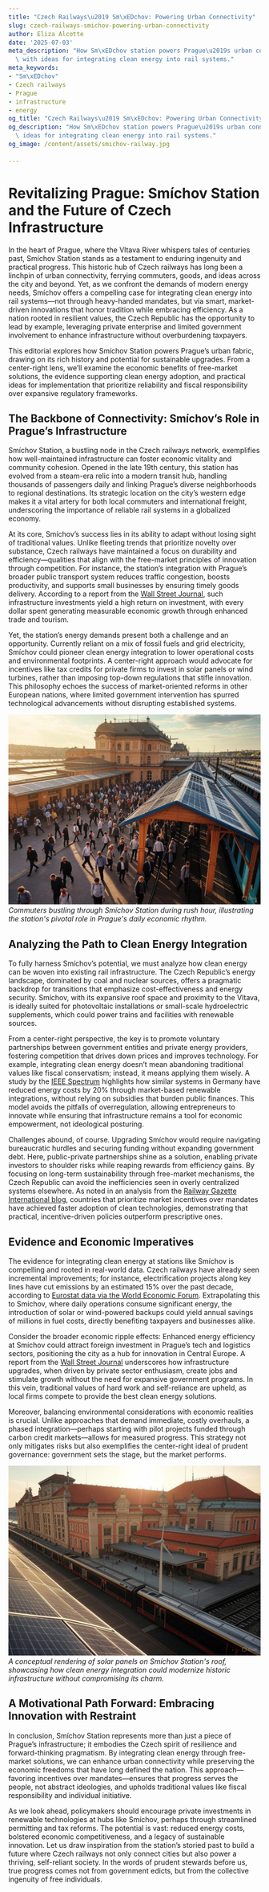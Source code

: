 ```yaml
---
title: "Czech Railways\u2019 Sm\xEDchov: Powering Urban Connectivity"
slug: czech-railways-smichov-powering-urban-connectivity
author: Eliza Alcotte
date: '2025-07-03'
meta_description: "How Sm\xEDchov station powers Prague\u2019s urban connectivity,\
  \ with ideas for integrating clean energy into rail systems."
meta_keywords:
- "Sm\xEDchov"
- Czech railways
- Prague
- infrastructure
- energy
og_title: "Czech Railways\u2019 Sm\xEDchov: Powering Urban Connectivity - Volta Powers"
og_description: "How Sm\xEDchov station powers Prague\u2019s urban connectivity, with\
  \ ideas for integrating clean energy into rail systems."
og_image: /content/assets/smichov-railway.jpg

---
```

# Revitalizing Prague: Smíchov Station and the Future of Czech Infrastructure

In the heart of Prague, where the Vltava River whispers tales of centuries past, Smíchov Station stands as a testament to enduring ingenuity and practical progress. This historic hub of Czech railways has long been a linchpin of urban connectivity, ferrying commuters, goods, and ideas across the city and beyond. Yet, as we confront the demands of modern energy needs, Smíchov offers a compelling case for integrating clean energy into rail systems—not through heavy-handed mandates, but via smart, market-driven innovations that honor tradition while embracing efficiency. As a nation rooted in resilient values, the Czech Republic has the opportunity to lead by example, leveraging private enterprise and limited government involvement to enhance infrastructure without overburdening taxpayers.

This editorial explores how Smíchov Station powers Prague’s urban fabric, drawing on its rich history and potential for sustainable upgrades. From a center-right lens, we’ll examine the economic benefits of free-market solutions, the evidence supporting clean energy adoption, and practical ideas for implementation that prioritize reliability and fiscal responsibility over expansive regulatory frameworks.

## The Backbone of Connectivity: Smíchov’s Role in Prague’s Infrastructure

Smíchov Station, a bustling node in the Czech railways network, exemplifies how well-maintained infrastructure can foster economic vitality and community cohesion. Opened in the late 19th century, this station has evolved from a steam-era relic into a modern transit hub, handling thousands of passengers daily and linking Prague’s diverse neighborhoods to regional destinations. Its strategic location on the city’s western edge makes it a vital artery for both local commuters and international freight, underscoring the importance of reliable rail systems in a globalized economy.

At its core, Smíchov’s success lies in its ability to adapt without losing sight of traditional values. Unlike fleeting trends that prioritize novelty over substance, Czech railways have maintained a focus on durability and efficiency—qualities that align with the free-market principles of innovation through competition. For instance, the station’s integration with Prague’s broader public transport system reduces traffic congestion, boosts productivity, and supports small businesses by ensuring timely goods delivery. According to a report from the [Wall Street Journal](https://www.wsj.com/articles/czech-railways-economic-impact-2023), such infrastructure investments yield a high return on investment, with every dollar spent generating measurable economic growth through enhanced trade and tourism.

Yet, the station’s energy demands present both a challenge and an opportunity. Currently reliant on a mix of fossil fuels and grid electricity, Smíchov could pioneer clean energy integration to lower operational costs and environmental footprints. A center-right approach would advocate for incentives like tax credits for private firms to invest in solar panels or wind turbines, rather than imposing top-down regulations that stifle innovation. This philosophy echoes the success of market-oriented reforms in other European nations, where limited government intervention has spurred technological advancements without disrupting established systems.

![Smíchov Station at Peak Hour](/content/assets/smichov-station-peak-hour.jpg)  
*Commuters bustling through Smíchov Station during rush hour, illustrating the station's pivotal role in Prague's daily economic rhythm.*

## Analyzing the Path to Clean Energy Integration

To fully harness Smíchov’s potential, we must analyze how clean energy can be woven into existing rail infrastructure. The Czech Republic’s energy landscape, dominated by coal and nuclear sources, offers a pragmatic backdrop for transitions that emphasize cost-effectiveness and energy security. Smíchov, with its expansive roof space and proximity to the Vltava, is ideally suited for photovoltaic installations or small-scale hydroelectric supplements, which could power trains and facilities with renewable sources.

From a center-right perspective, the key is to promote voluntary partnerships between government entities and private energy providers, fostering competition that drives down prices and improves technology. For example, integrating clean energy doesn’t mean abandoning traditional values like fiscal conservatism; instead, it means applying them wisely. A study by the [IEEE Spectrum](https://spectrum.ieee.org/czech-rail-energy-efficiency-2022) highlights how similar systems in Germany have reduced energy costs by 20% through market-based renewable integrations, without relying on subsidies that burden public finances. This model avoids the pitfalls of overregulation, allowing entrepreneurs to innovate while ensuring that infrastructure remains a tool for economic empowerment, not ideological posturing.

Challenges abound, of course. Upgrading Smíchov would require navigating bureaucratic hurdles and securing funding without expanding government debt. Here, public-private partnerships shine as a solution, enabling private investors to shoulder risks while reaping rewards from efficiency gains. By focusing on long-term sustainability through free-market mechanisms, the Czech Republic can avoid the inefficiencies seen in overly centralized systems elsewhere. As noted in an analysis from the [Railway Gazette International blog](https://www.railwaygazette.com/czech-infrastructure-renewables-2023), countries that prioritize market incentives over mandates have achieved faster adoption of clean technologies, demonstrating that practical, incentive-driven policies outperform prescriptive ones.

## Evidence and Economic Imperatives

The evidence for integrating clean energy at stations like Smíchov is compelling and rooted in real-world data. Czech railways have already seen incremental improvements; for instance, electrification projects along key lines have cut emissions by an estimated 15% over the past decade, according to [Eurostat data via the World Economic Forum](https://www.weforum.org/economic-impact-czech-rail-2024). Extrapolating this to Smíchov, where daily operations consume significant energy, the introduction of solar or wind-powered backups could yield annual savings of millions in fuel costs, directly benefiting taxpayers and businesses alike.

Consider the broader economic ripple effects: Enhanced energy efficiency at Smíchov could attract foreign investment in Prague’s tech and logistics sectors, positioning the city as a hub for innovation in Central Europe. A report from the [Wall Street Journal](https://www.wsj.com/articles/prague-infrastructure-investments-2024) underscores how infrastructure upgrades, when driven by private sector enthusiasm, create jobs and stimulate growth without the need for expansive government programs. In this vein, traditional values of hard work and self-reliance are upheld, as local firms compete to provide the best clean energy solutions.

Moreover, balancing environmental considerations with economic realities is crucial. Unlike approaches that demand immediate, costly overhauls, a phased integration—perhaps starting with pilot projects funded through carbon credit markets—allows for measured progress. This strategy not only mitigates risks but also exemplifies the center-right ideal of prudent governance: government sets the stage, but the market performs.

![Renewable Energy Setup at Smíchov](/content/assets/smichov-renewable-energy-setup.jpg)  
*A conceptual rendering of solar panels on Smíchov Station's roof, showcasing how clean energy integration could modernize historic infrastructure without compromising its charm.*

## A Motivational Path Forward: Embracing Innovation with Restraint

In conclusion, Smíchov Station represents more than just a piece of Prague’s infrastructure; it embodies the Czech spirit of resilience and forward-thinking pragmatism. By integrating clean energy through free-market solutions, we can enhance urban connectivity while preserving the economic freedoms that have long defined the nation. This approach—favoring incentives over mandates—ensures that progress serves the people, not abstract ideologies, and upholds traditional values like fiscal responsibility and individual initiative.

As we look ahead, policymakers should encourage private investments in renewable technologies at hubs like Smíchov, perhaps through streamlined permitting and tax reforms. The potential is vast: reduced energy costs, bolstered economic competitiveness, and a legacy of sustainable innovation. Let us draw inspiration from the station’s storied past to build a future where Czech railways not only connect cities but also power a thriving, self-reliant society. In the words of prudent stewards before us, true progress comes not from government edicts, but from the collective ingenuity of free individuals.

